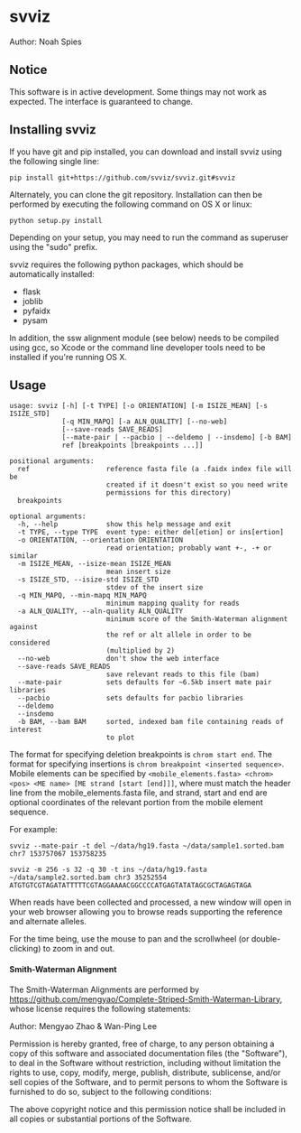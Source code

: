# svviz

Author: Noah Spies

## Notice

This software is in active development. Some things may not work as expected. The interface is guaranteed to change. 

## Installing svviz

If you have git and pip installed, you can download and install svviz using the following single line:

```pip install git+https://github.com/svviz/svviz.git#svviz```

Alternately, you can clone the git repository. Installation can then be performed by executing the following command on OS X or linux:

```python setup.py install```

Depending on your setup, you may need to run the command as superuser using the "sudo" prefix.

svviz requires the following python packages, which should be automatically installed:

- flask
- joblib
- pyfaidx
- pysam

In addition, the ssw alignment module (see below) needs to be compiled using gcc, so Xcode or the command line developer tools need to be installed if you're running OS X.

## Usage

```
usage: svviz [-h] [-t TYPE] [-o ORIENTATION] [-m ISIZE_MEAN] [-s ISIZE_STD]
             [-q MIN_MAPQ] [-a ALN_QUALITY] [--no-web]
             [--save-reads SAVE_READS]
             [--mate-pair | --pacbio | --deldemo | --insdemo] [-b BAM]
             ref [breakpoints [breakpoints ...]]

positional arguments:
  ref                   reference fasta file (a .faidx index file will be
                        created if it doesn't exist so you need write
                        permissions for this directory)
  breakpoints

optional arguments:
  -h, --help            show this help message and exit
  -t TYPE, --type TYPE  event type: either del[etion] or ins[ertion]
  -o ORIENTATION, --orientation ORIENTATION
                        read orientation; probably want +-, -+ or similar
  -m ISIZE_MEAN, --isize-mean ISIZE_MEAN
                        mean insert size
  -s ISIZE_STD, --isize-std ISIZE_STD
                        stdev of the insert size
  -q MIN_MAPQ, --min-mapq MIN_MAPQ
                        minimum mapping quality for reads
  -a ALN_QUALITY, --aln-quality ALN_QUALITY
                        minimum score of the Smith-Waterman alignment against
                        the ref or alt allele in order to be considered
                        (multiplied by 2)
  --no-web              don't show the web interface
  --save-reads SAVE_READS
                        save relevant reads to this file (bam)
  --mate-pair           sets defaults for ~6.5kb insert mate pair libraries
  --pacbio              sets defaults for pacbio libraries
  --deldemo
  --insdemo
  -b BAM, --bam BAM     sorted, indexed bam file containing reads of interest
                        to plot

```

The format for specifying deletion breakpoints is ```chrom start end```. The format for specifying insertions is ```chrom breakpoint <inserted sequence>```. Mobile elements can be specified by ```<mobile_elements.fasta> <chrom> <pos> <ME name> [ME strand [start [end]]]```, where <ME name> must match the header line from the mobile_elements.fasta file, and strand, start and end are optional coordinates of the relevant portion from the mobile element sequence.

For example:

```svviz --mate-pair -t del ~/data/hg19.fasta ~/data/sample1.sorted.bam chr7 153757067 153758235```

```svviz -m 256 -s 32 -q 30 -t ins ~/data/hg19.fasta ~/data/sample2.sorted.bam chr3 35252554 ATGTGTCGTAGATATTTTTCGTAGGAAAACGGCCCCATGAGTATATAGCGCTAGAGTAGA```

When reads have been collected and processed, a new window will open in your web browser allowing you to browse reads supporting the reference and alternate alleles.

For the time being, use the mouse to pan and the scrollwheel (or double-clicking) to zoom in and out.


#### Smith-Waterman Alignment

The Smith-Waterman Alignments are performed by https://github.com/mengyao/Complete-Striped-Smith-Waterman-Library, whose license requires the following statements:

Author: Mengyao Zhao & Wan-Ping Lee

Permission is hereby granted, free of charge, to any person obtaining a copy of this software and associated documentation files (the "Software"), to deal in the Software without restriction, including without limitation the rights to use, copy, modify, merge, publish, distribute, sublicense, and/or sell copies of the Software, and to permit persons to whom the Software is furnished to do so, subject to the following conditions:

The above copyright notice and this permission notice shall be included in all copies or substantial portions of the Software.

